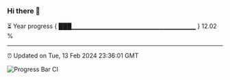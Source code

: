 ### Hi there 👋

⏳ Year progress { ███▁▁▁▁▁▁▁▁▁▁▁▁▁▁▁▁▁▁▁▁▁▁▁▁▁▁▁ } 12.02 %

---

⏰ Updated on Tue, 13 Feb 2024 23:36:01 GMT

![Progress Bar CI](https://github.com/IshwaranRudhara/GIT-ACTION/workflows/Progress%20Bar%20CI/badge.svg)
